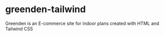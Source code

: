 # greenden-tailwind
Greenden is an E-commerce site for indoor plans created with HTML and Tailwind CSS
